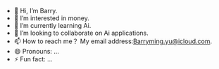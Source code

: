 - 👋 Hi, I’m Barry.
- 👀 I’m interested in money.
- 🌱 I’m currently learning Ai.
- 💞️ I’m looking to collaborate on Ai applications.
- 📫 How to reach me？ My email address:Barryming.yu@icloud.com.
- 😄 Pronouns: ...
- ⚡ Fun fact: ...

<!---
Barry-2024/Barry-2024 is a ✨ special ✨ repository because its `README.md` (this file) appears on your GitHub profile.
You can click the Preview link to take a look at your changes.
--->
